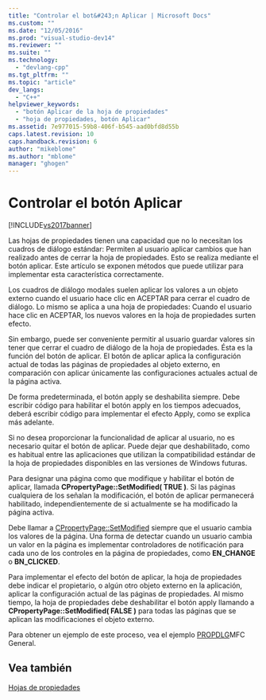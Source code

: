 ```yaml
---
title: "Controlar el bot&#243;n Aplicar | Microsoft Docs"
ms.custom: ""
ms.date: "12/05/2016"
ms.prod: "visual-studio-dev14"
ms.reviewer: ""
ms.suite: ""
ms.technology: 
  - "devlang-cpp"
ms.tgt_pltfrm: ""
ms.topic: "article"
dev_langs: 
  - "C++"
helpviewer_keywords: 
  - "botón Aplicar de la hoja de propiedades"
  - "hoja de propiedades, botón Aplicar"
ms.assetid: 7e977015-59b8-406f-b545-aad0bfd8d55b
caps.latest.revision: 10
caps.handback.revision: 6
author: "mikeblome"
ms.author: "mblome"
manager: "ghogen"
---
```

# Controlar el bot&#243;n Aplicar
[!INCLUDE[vs2017banner](../assembler/inline/includes/vs2017banner.md)]

Las hojas de propiedades tienen una capacidad que no lo necesitan los cuadros de diálogo estándar: Permiten al usuario aplicar cambios que han realizado antes de cerrar la hoja de propiedades.  Esto se realiza mediante el botón aplicar.  Este artículo se exponen métodos que puede utilizar para implementar esta característica correctamente.  
  
 Los cuadros de diálogo modales suelen aplicar los valores a un objeto externo cuando el usuario hace clic en ACEPTAR para cerrar el cuadro de diálogo.  Lo mismo se aplica a una hoja de propiedades: Cuando el usuario hace clic en ACEPTAR, los nuevos valores en la hoja de propiedades surten efecto.  
  
 Sin embargo, puede ser conveniente permitir al usuario guardar valores sin tener que cerrar el cuadro de diálogo de la hoja de propiedades.  Ésta es la función del botón de aplicar.  El botón de aplicar aplica la configuración actual de todas las páginas de propiedades al objeto externo, en comparación con aplicar únicamente las configuraciones actuales actual de la página activa.  
  
 De forma predeterminada, el botón apply se deshabilita siempre.  Debe escribir código para habilitar el botón apply en los tiempos adecuados, deberá escribir código para implementar el efecto Apply, como se explica más adelante.  
  
 Si no desea proporcionar la funcionalidad de aplicar al usuario, no es necesario quitar el botón de aplicar.  Puede dejar que deshabilitado, como es habitual entre las aplicaciones que utilizan la compatibilidad estándar de la hoja de propiedades disponibles en las versiones de Windows futuras.  
  
 Para designar una página como que modifique y habilitar el botón de aplicar, llamada **CPropertyPage::SetModified\( TRUE \)**.  Si las páginas cualquiera de los señalan la modificación, el botón de aplicar permanecerá habilitado, independientemente de si actualmente se ha modificado la página activa.  
  
 Debe llamar a [CPropertyPage::SetModified](../Topic/CPropertyPage::SetModified.md) siempre que el usuario cambia los valores de la página.  Una forma de detectar cuando un usuario cambia un valor en la página es implementar controladores de notificación para cada uno de los controles en la página de propiedades, como **EN\_CHANGE** o **BN\_CLICKED**.  
  
 Para implementar el efecto del botón de aplicar, la hoja de propiedades debe indicar el propietario, o algún otro objeto externo en la aplicación, aplicar la configuración actual de las páginas de propiedades.  Al mismo tiempo, la hoja de propiedades debe deshabilitar el botón apply llamando a **CPropertyPage::SetModified\( FALSE \)** para todas las páginas que se aplican las modificaciones el objeto externo.  
  
 Para obtener un ejemplo de este proceso, vea el ejemplo [PROPDLG](../top/visual-cpp-samples.md)MFC General.  
  
## Vea también  
 [Hojas de propiedades](../mfc/property-sheets-mfc.md)
